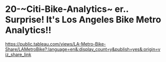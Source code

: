 # 20-~Citi-Bike-Analytics~ er.. Surprise! It's Los Angeles Bike Metro Analytics!!

https://public.tableau.com/views/LA-Metro-Bike-Share/LAMetroBike?:language=en&:display_count=y&publish=yes&:origin=viz_share_link
